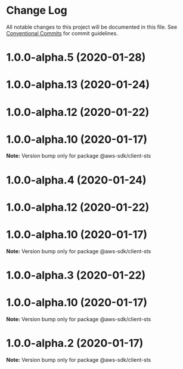 # Change Log

All notable changes to this project will be documented in this file.
See [Conventional Commits](https://conventionalcommits.org) for commit guidelines.

# 1.0.0-alpha.5 (2020-01-28)



# 1.0.0-alpha.13 (2020-01-24)



# 1.0.0-alpha.12 (2020-01-22)



# 1.0.0-alpha.10 (2020-01-17)

**Note:** Version bump only for package @aws-sdk/client-sts





# 1.0.0-alpha.4 (2020-01-24)



# 1.0.0-alpha.12 (2020-01-22)



# 1.0.0-alpha.10 (2020-01-17)

**Note:** Version bump only for package @aws-sdk/client-sts





# 1.0.0-alpha.3 (2020-01-22)



# 1.0.0-alpha.10 (2020-01-17)

**Note:** Version bump only for package @aws-sdk/client-sts





# 1.0.0-alpha.2 (2020-01-17)

**Note:** Version bump only for package @aws-sdk/client-sts
